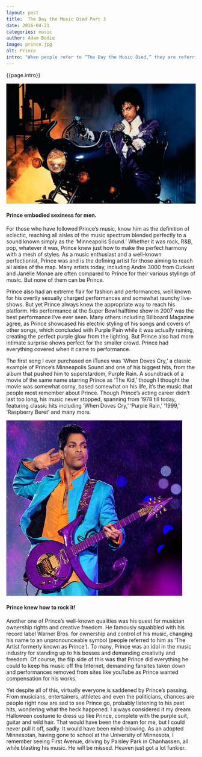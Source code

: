 ```yaml
---
layout: post
title:  The Day the Music Died Part 3
date: 2016-04-21
categories: music
author: Adam Bodie
image: prince.jpg
alt: Prince
intro: "When people refer to “The Day the Music Died,” they are referring to the tragic death of Buddy Holly, Ritchie Valens and the Big Bopper when they perished in a plane crash outside of Clear Lake, Iowa on February 3, 1959. Yet years later, we’ve lost many musicians with a far bigger influence. With apologies to Elvis Presley, John Lennon, everyone in the “27 Club” (Jim Morrison, Janis Joplin, Jimi Hendrix and more recently, Amy Winehouse), we’ve seen two deaths in the music world truly crushing since that day. The second was of course, Michael Jackson’s tragic death on June 25, 2009, and the third was today, as Prince passed away."
---
```


<div class="article">
<p>{{page.intro}}</p>

<div class="blog-pic">
	<img src="/img/prince.jpg" data-toggle="tooltip" title="Prince embodied sexiness for men." class="image block img-responsive pull-right">
	<h4>Prince embodied sexiness for men.</h4>
</div>

<p>For those who have followed Prince’s music, know him as the definition of eclectic, reaching all aisles of the music spectrum blended perfectly to a sound known simply as the ‘Minneapolis Sound.’  Whether it was rock, R&amp;B, pop, whatever it was, Prince knew just how to make the perfect harmony with a mesh of styles.  As a music enthusiast and a well-known perfectionist, Prince was and is the defining artist for those aiming to reach all aisles of the map.  Many artists today, including Andre 3000 from Outkast and Janelle Monae are often compared to Prince for their various stylings of music.  But none of them can be Prince.</p>

<p>Prince also had an extreme flair for fashion and performances, well known for his overtly sexually charged performances and somewhat raunchy live-shows.  But yet Prince always knew the appropriate way to reach his platform.  His performance at the Super Bowl halftime show in 2007 was the best performance I’ve ever seen.  Many others including Billboard Magazine agree, as Prince showcased his electric styling of his songs and covers of other songs, which concluded with Purple Pain while it was actually raining, creating the perfect purple glow from the lighting.  But Prince also had more intimate surprise shows perfect for the smaller crowd.  Prince had everything covered when it came to performance.</p>

<p>The first song I ever purchased on iTunes was ‘When Doves Cry,’ a classic example of Prince’s Minneapolis Sound and one of his biggest hits, from the album that pushed him to superstardom, Purple Rain.  A soundtrack of a movie of the same name starring Prince as ‘The Kid,’ though I thought the movie was somewhat corny, based somewhat on his life, it’s the music that people most remember about Prince.  Though Prince’s acting career didn’t last too long, his music never stopped, spanning from 1978 till today, featuring classic hits including ‘When Doves Cry,’ ‘Purple Rain,’ ‘1999,’ ‘Raspberry Beret’ and many more.</p>


<div class="blog-pic">
	<img src="/img/prince2.jpg" data-toggle="tooltip" title="Prince knew how to rock it!" class="image block img-responsive pull-right">
	<h4>Prince knew how to rock it!</h4>
</div>


<p>Another one of Prince’s well-known qualities was his quest for musician ownership rights and creative freedom.  He famously squabbled with his record label Warner Bros. for ownership and control of his music, changing his name to an unpronounceable symbol (people referred to him as ‘The Artist formerly known as Prince’).  To many, Prince was an idol in the music industry for standing up to his bosses and demanding creativity and freedom.  Of course, the flip side of this was that Prince did everything he could to keep his music off the Internet, demanding fansites taken down and performances removed from sites like youTube as Prince wanted compensation for his works.</p>

<p>Yet despite all of this, virtually everyone is saddened by Prince’s passing.  From musicians, entertainers, athletes and even the politicians, chances are people right now are sad to see Prince go, probably listening to his past hits, wondering what the heck happened.  I always considered it my dream Halloween costume to dress up like Prince, complete with the purple suit, guitar and wild hair.  That would have been the dream for me, but I could never pull it off, sadly.  It would have been mind-blowing.  As an adopted Minnesotan, having gone to school at the University of Minnesota, I remember seeing First Avenue, driving by Paisley Park in Chanhassen, all while blasting his music.  He will be missed.  Heaven just got a lot funkier.</p>

</div>